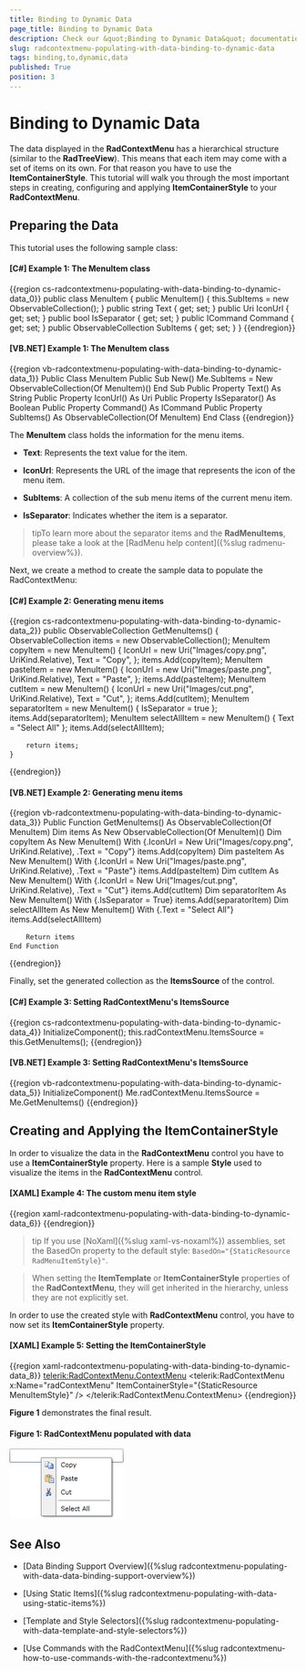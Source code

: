 ```yaml
---
title: Binding to Dynamic Data
page_title: Binding to Dynamic Data
description: Check our &quot;Binding to Dynamic Data&quot; documentation article for the RadContextMenu {{ site.framework_name }} control.
slug: radcontextmenu-populating-with-data-binding-to-dynamic-data
tags: binding,to,dynamic,data
published: True
position: 3
---
```


# Binding to Dynamic Data

The data displayed in the __RadContextMenu__ has a hierarchical structure (similar to the __RadTreeView__). This means that each item may come with a set of items on its own. For that reason you have to use the __ItemContainerStyle__. This tutorial will walk you through the most important steps in creating, configuring and applying __ItemContainerStyle__ to your __RadContextMenu__.

## Preparing the Data

This tutorial uses the following sample class:

#### __[C#] Example 1: The MenuItem class__

{{region cs-radcontextmenu-populating-with-data-binding-to-dynamic-data_0}}
	public class MenuItem
	{
	    public MenuItem()
	    {
	        this.SubItems = new ObservableCollection<MenuItem>();
	    }
	    public string Text
	    {
	        get;
	        set;
	    }
	    public Uri IconUrl
	    {
	        get;
	        set;
	    }
	    public bool IsSeparator
	    {
	        get;
	        set;
	    }
	    public ICommand Command
	    {
	        get;
	        set;
	    }
	    public ObservableCollection<MenuItem> SubItems
	    {
	        get;
	        set;
	    }
	}
{{endregion}}

#### __[VB.NET] Example 1: The MenuItem class__

{{region vb-radcontextmenu-populating-with-data-binding-to-dynamic-data_1}}
	Public Class MenuItem
	    Public Sub New()
	        Me.SubItems = New ObservableCollection(Of MenuItem)()
	    End Sub
	    Public Property Text() As String
	    Public Property IconUrl() As Uri
	    Public Property IsSeparator() As Boolean
	    Public Property Command() As ICommand
	    Public Property SubItems() As ObservableCollection(Of MenuItem)
	End Class
{{endregion}}

The __MenuItem__ class holds the information for the menu items.

* __Text__: Represents the text value for the item.

* __IconUrl__: Represents the URL of the image that represents the icon of the menu item.

* __SubItems__: A collection of the sub menu items of the current menu item.

* __IsSeparator__: Indicates whether the item is a separator.

>tipTo learn more about the separator items and the __RadMenuItems__, please take a look at the [RadMenu help content]({%slug radmenu-overview%}).

Next, we create a method to create the sample data to populate the RadContextMenu:

#### __[C#] Example 2: Generating menu items__

{{region cs-radcontextmenu-populating-with-data-binding-to-dynamic-data_2}}
	public ObservableCollection<MenuItem> GetMenuItems()
	{
	    ObservableCollection<MenuItem> items = new ObservableCollection<MenuItem>();
	    MenuItem copyItem = new MenuItem()
	    {
	        IconUrl = new Uri("Images/copy.png", UriKind.Relative),
	        Text = "Copy",
	    };
	    items.Add(copyItem);
	    MenuItem pasteItem = new MenuItem()
	    {
	        IconUrl = new Uri("Images/paste.png", UriKind.Relative),
	        Text = "Paste",
	    };
	    items.Add(pasteItem);
	    MenuItem cutItem = new MenuItem()
	    {
	        IconUrl = new Uri("Images/cut.png", UriKind.Relative),
	        Text = "Cut",
	    };
	    items.Add(cutItem);
	    MenuItem separatorItem = new MenuItem()
	    {
	        IsSeparator = true
	    };
	    items.Add(separatorItem);
	    MenuItem selectAllItem = new MenuItem()
	    {
	        Text = "Select All"
	    };
	    items.Add(selectAllItem);
	
	    return items;
	}
{{endregion}}

#### __[VB.NET] Example 2: Generating menu items__

{{region vb-radcontextmenu-populating-with-data-binding-to-dynamic-data_3}}
	Public Function GetMenuItems() As ObservableCollection(Of MenuItem)
	    Dim items As New ObservableCollection(Of MenuItem)()
	    Dim copyItem As New MenuItem() With {.IconUrl = New Uri("Images/copy.png", UriKind.Relative), .Text = "Copy"}
	    items.Add(copyItem)
	    Dim pasteItem As New MenuItem() With {.IconUrl = New Uri("Images/paste.png", UriKind.Relative), .Text = "Paste"}
	    items.Add(pasteItem)
	    Dim cutItem As New MenuItem() With {.IconUrl = New Uri("Images/cut.png", UriKind.Relative), .Text = "Cut"}
	    items.Add(cutItem)
	    Dim separatorItem As New MenuItem() With {.IsSeparator = True}
	    items.Add(separatorItem)
	    Dim selectAllItem As New MenuItem() With {.Text = "Select All"}
	    items.Add(selectAllItem)
	
	    Return items
	End Function
{{endregion}}

Finally, set the generated collection as the **ItemsSource** of the control.

#### __[C#] Example 3: Setting RadContextMenu's ItemsSource__

{{region cs-radcontextmenu-populating-with-data-binding-to-dynamic-data_4}}
	    InitializeComponent();
	    this.radContextMenu.ItemsSource = this.GetMenuItems();
{{endregion}}

#### __[VB.NET] Example 3: Setting RadContextMenu's ItemsSource__

{{region vb-radcontextmenu-populating-with-data-binding-to-dynamic-data_5}}
	    InitializeComponent()
	    Me.radContextMenu.ItemsSource = Me.GetMenuItems()
{{endregion}}

## Creating and Applying the ItemContainerStyle

In order to visualize the data in the __RadContextMenu__ control you have to use a __ItemContainerStyle__ property. Here is a sample __Style__ used to visualize the items in the __RadContextMenu__ control.

#### __[XAML] Example 4: The custom menu item style__  
{{region xaml-radcontextmenu-populating-with-data-binding-to-dynamic-data_6}}
	<Style x:Key="MenuItemStyle" TargetType="telerik:RadMenuItem">
	    <Setter Property="Icon" Value="{Binding IconUrl}"/>
	    <Setter Property="IconTemplate">
	        <Setter.Value>
	            <DataTemplate>
	                <Image Source="{Binding}" Stretch="None"/>
	            </DataTemplate>
	        </Setter.Value>
	    </Setter>
	    <Setter Property="IsSeparator" Value="{Binding IsSeparator}"/>
	    <Setter Property="Header" Value="{Binding Text}"/>
	    <Setter Property="ItemsSource" Value="{Binding SubItems}"/>
	    <Setter Property="Command" Value="{Binding Command}"/>
	</Style>
{{endregion}}

>tip If you use [NoXaml]({%slug xaml-vs-noxaml%}) assemblies, set the BasedOn property to the default style: `BasedOn="{StaticResource RadMenuItemStyle}"`.

>When setting the __ItemTemplate__ or __ItemContainerStyle__ properties of the __RadContextMenu__, they will get inherited in the hierarchy, unless they are not explicitly set.

In order to use the created style with __RadContextMenu__ control, you have to now set its __ItemContainerStyle__ property.

#### __[XAML] Example 5: Setting the ItemContainerStyle__

{{region xaml-radcontextmenu-populating-with-data-binding-to-dynamic-data_8}}
	<TextBox Width="200" VerticalAlignment="Center" ContextMenu="{x:Null}" >
	    <telerik:RadContextMenu.ContextMenu>
	        <telerik:RadContextMenu x:Name="radContextMenu" ItemContainerStyle="{StaticResource MenuItemStyle}" />
	    </telerik:RadContextMenu.ContextMenu>
	</TextBox>
{{endregion}}

**Figure 1** demonstrates the final result.

#### Figure 1: RadContextMenu populated with data

![RadContextMenu populated with data](images/RadContextMenu_Populating_with_Data_Dynamic_Items_02.png)

## See Also

 * [Data Binding Support Overview]({%slug radcontextmenu-populating-with-data-data-binding-support-overview%})

 * [Using Static Items]({%slug radcontextmenu-populating-with-data-using-static-items%})

 * [Template and Style Selectors]({%slug radcontextmenu-populating-with-data-template-and-style-selectors%})

 * [Use Commands with the RadContextMenu]({%slug radcontextmenu-how-to-use-commands-with-the-radcontextmenu%})